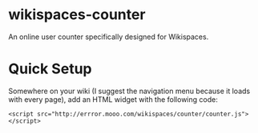 wikispaces-counter 
===
An online user counter specifically designed for Wikispaces.

Quick Setup
==
Somewhere on your wiki (I suggest the navigation menu because it loads with every page), add an HTML widget with the following code:

````
<script src="http://errror.mooo.com/wikispaces/counter/counter.js"></script>
````






